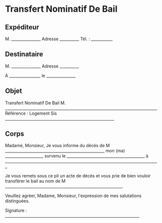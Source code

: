 # Transfert Nominatif De Bail

## Expéditeur

M. _______________
Adresse __________
Tél. : ___________

## Destinataire

M. _______________
Adresse __________

À ________________
le _______________

## Objet

Transfert Nominatif De Bail
M. ______________________________________________________________________________
Référence : Logement Sis ________________________________________________________

## Corps

Madame, Monsieur,
Je vous informe du décès de M ___________________________________________________
mon (ma) ___________________, survenu le ________________________________________
à _______________________________________________________________________________

Je vous remets sous ce pli un acte de décès et vous prie de bien vouloir transférer
le bail au nom de M ____________________________________________________________.

Veuillez agréer, Madame, Monsieur, l'expression de mes salutations distinguées.

Signature : _____________________________________________________________________
